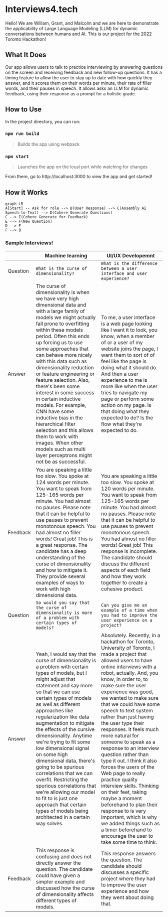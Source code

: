 # Interviews4.tech

Hello! We are William, Grant, and Malcolm and we are here to demonstrate the applicability of Large Language Modeling (LLM) for dynamic conversations between humans and AI. This is our project for the 2022 Toronto Hackathon!

## What It Does
Our app allows users to talk to practice interviewing by answering questions on the screen and receiving feedback and new follow-up questions. It has a timing feature to allow the user to stay up to date with how quickly they answer, and it scores them on their words per minute, their rate of filler words, and their pauses in speech. It allows asks an LLM for dynamic feedback, using their response as a prompt for a holistic grade.

## How to Use

In the project directory, you can run:

### `npm run build`
> Builds the app using webpack
### `npm start`
> Launches the app on the local port while watching for changes

From there, go to http://localhost:3000 to view the app and get started!

## How it Works
```mermaid
graph LR
A[Start] -- Ask for role --> B(User Response) --> C(Assembly AI Speech-to-Text) --> D(Cohere Generate Questions)
C --> E(Cohere Generate for Feedback)
E --> F(New Question)
D --> F
F --> B
```

### Sample Interviews! 

|                |Machine learning               |UI/UX Developemnt            |
|----------------|-------------------------------|-----------------------------|
|Question        |`What is the curse of dimensionality?`            |`What is the difference between a user interface and user experience? `           |
|Answer          |The curse of dimensionality is when we have very high dimensional data and with a large family of models we might actually fall prone to overfitting within these models period. Often this ends up forcing us to use some approaches that can behave more nicely with this data such as dimensionality reduction or feature engineering or feature selection. Also, there's been some interest in some success in certain inductive models. For example, CNN have some inductive bias in the hierarchical filter selection and this allows them to work with images. When other models such as multi layer perceptrons might not be as successful. |To me, a user interface is a web page looking like I want it to look, you know, when a member of or a user of my website joins the page, I want them to sort of of feel like the page is doing what it should do. And then a user experience to me is more like when the user tries to navigate my page or perform some action on my page. Is that doing what they expected to do? Is the flow what they're expected to do.|         
|Feedback        | You are speaking a little too slow. You spoke at 124 words per minute. You want to speak from 125-165 words per minute. You had almost no pauses. Please note that it can be helpful to use pauses to prevent monotonous speech. You had almost no filler words! Great job! This is a great response. The candidate has a deep understanding of the curse of dimensionality and how to mitigate it. They provide several examples of ways to work with high dimensional data.|You are speaking a little too slow. You spoke at 120 words per minute. You want to speak from 125-165 words per minute. You had almost no pauses. Please note that it can be helpful to use pauses to prevent monotonous speech. You had almost no filler words! Great job! This response is incomplete. The candidate should discuss the different aspects of each field and how they work together to create a cohesive product.            |
|Question        |`So would you say that the curse of dimensionality is more of a problem with certain types of models?`            |`Can you give me an example of a time when you had to improve the user experience on a project?`            |
|Answer          |Yeah, I would say that the curse of dimensionality is a problem with certain types of models, but I might adjust that statement and say more so that we can use certain types of models as well as different approaches like regularization like data augmentation to mitigate the effects of the cursive dimensionality. Anytime we're trying to fit some low dimensional signal on some high dimensional data, there's going to be spurious correlations that we can overfit. Restricting the spurious correlations that we're allowing our model to fit to is just one approach that certain types of models being architected in a certain way solves.           |Absolutely. Recently, in a hackathon for Toronto, University of Toronto, I made a project that allowed users to have online interviews with a robot, actually. And, you know, in order to, to make sure the user experience was good, we wanted to make sure that we could have some speech to text system rather than just having the user type their responses. It feels much more natural for someone to speak as a response to an interview question rather than type it out. I think it also forces the users of the Web page to really practice quality interview skills. Thinking on their feet, taking maybe a moment beforehand to plan their response to is very important, which is why we added things such as a timer beforehand to encourage the user to take some time to think.            |
|Feedback        |This response is confusing and does not directly answer the question. The candidate could have given a simpler example and discussed how the curse of dimensionality affects different types of models.|This response answers the question. The candidate should discusses a specific project where they had to improve the user experience and how they went about doing that.|
  

  
  
  
  

